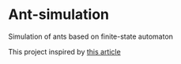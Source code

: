 # Ant-simulation
Simulation of ants based on finite-state automaton

This project inspired by [this article](https://tproger.ru/translations/finite-state-machines-theory-and-implementation/)
